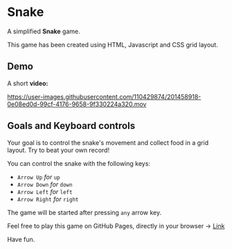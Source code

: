 # Snake
A simplified **Snake** game.

This game has been created using HTML, Javascript and CSS grid layout.

## Demo
A short **video:**

https://user-images.githubusercontent.com/110429874/201458918-0e08ed0d-99cf-4176-9658-9f330224a320.mov

## Goals and Keyboard controls

Your goal is to control the snake's movement and collect food in a grid layout. Try to beat your own record!

You can control the snake with the following keys:

- `Arrow Up` *for* `up`
- `Arrow Down` *for* `down`
- `Arrow Left` *for* `left`
- `Arrow Right` *for* `right`

The game will be started after pressing `any` arrow key.

Feel free to play this game on GitHub Pages, directly in your browser ->
[Link](https://danielzlatanov.github.io/Snake/)

Have fun.

